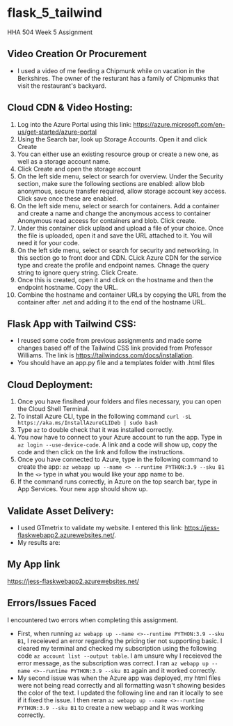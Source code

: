 # flask_5_tailwind
HHA 504 Week 5 Assignment

## Video Creation Or Procurement
* I used a video of me feeding a Chipmunk while on vacation in the Berkshires. The owner of the resturant has a family of Chipmunks that visit the restaurant's backyard. 

## Cloud CDN & Video Hosting:
1. Log into the Azure Portal using this link: https://azure.microsoft.com/en-us/get-started/azure-portal
2. Using the Search bar, look up Storage Accounts. Open it and click Create
3. You can either use an existing resource group or create a new one, as well as a storage account name.
4. Click Create and open the storage account
5. On the left side menu, select or search for overview. Under the Security section, make sure the following sections are enabled: allow blob anonymous, secure transfer required, allow storage account key access. Click save once these are enabled.
6. On the left side menu, select or search for containers. Add a container and create a name and change the anonymous access to container Anonymous read access for containers and blob. Click create.
7. Under this container click uplaod and upload a file of your choice. Once the file is uploaded, open it and save the URL attached to it. You will need it for your code.
8. On the left side menu, select or search for security and networking. In this section go to front door and CDN. CLick Azure CDN for the service type and create the profile and endpoint names. Chnage the query string to ignore query string. Click Create.
9. Once this is created, open it and click on the hostname and then the endpoint hostname. Copy the URL.
10. Combine the hostname and container URLs by copying the URL from the container after .net and adding it to the end of the hostname URL.
 
## Flask App with Tailwind CSS:
* I reused some code from previous assignments and made some changes based off of the Tailwind CSS link provided from Professor Williams. The link is https://tailwindcss.com/docs/installation.
* You should have an app.py file and a templates folder with .html files

## Cloud Deployment:
1. Once you have finsihed your folders and files necessary, you can open the Cloud Shell Terminal.
2. To install Azure CLI, type in the following command `curl -sL https://aka.ms/InstallAzureCLIDeb | sudo bash`
3. Type `az` to double check that it was installed correctly.
4. You now have to connect to your Azure account to run the app. Type in `az login --use-device-code`. A link and a code will show up, copy the code and then click on the link and follow the instructions.
5. Once you have connected to Azure, type in the following command to create the app: `az webapp up --name <> --runtime PYTHON:3.9 --sku B1` In the `<>` type in what you would like your app name to be.
6. If the command runs correctly, in Azure on the top search bar, type in App Services. Your new app should show up.  


## Validate Asset Delivery:
* I used GTmetrix to validate my website. I entered this link: https://jess-flaskwebapp2.azurewebsites.net/.
* My results are: 

## My App link
https://jess-flaskwebapp2.azurewebsites.net/

## Errors/Issues Faced
I encountered two errors when completing this assignment.
* First, when running `az webapp up --name <>--runtime PYTHON:3.9 --sku B1`, I receieved an error regarding the pricing tier not supporting basic. I cleared my terminal and checked my subscription using the following code `az account list --output table`. I am unsure why I receieved the error message, as the subscription was correct. I ran `az webapp up --name <>--runtime PYTHON:3.9 --sku B1` again and it worked correctly. 
* My second issue was when the Azure app was deployed, my html files were not being read correctly and all formatting wasn't showing besides the color of the text. I updated the following line  <link href="https://cdn.jsdelivr.net/npm/tailwindcss@2.2.19/dist/tailwind.min.css" rel="stylesheet"> and ran it locally to see if it fixed the issue. I then reran `az webapp up --name <>--runtime PYTHON:3.9 --sku B1` to create a new webapp and it was working correctly.
